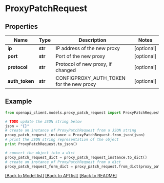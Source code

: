 # ProxyPatchRequest


## Properties

Name | Type | Description | Notes
------------ | ------------- | ------------- | -------------
**ip** | **str** | IP address of the new proxy | [optional] 
**port** | **str** | Port of the new proxy | [optional] 
**protocol** | **str** | Protocol of new proxy, if changed | [optional] 
**auth_token** | **str** | CONFIGPROXY_AUTH_TOKEN for the new proxy | [optional] 

## Example

```python
from openapi_client.models.proxy_patch_request import ProxyPatchRequest

# TODO update the JSON string below
json = "{}"
# create an instance of ProxyPatchRequest from a JSON string
proxy_patch_request_instance = ProxyPatchRequest.from_json(json)
# print the JSON string representation of the object
print ProxyPatchRequest.to_json()

# convert the object into a dict
proxy_patch_request_dict = proxy_patch_request_instance.to_dict()
# create an instance of ProxyPatchRequest from a dict
proxy_patch_request_form_dict = proxy_patch_request.from_dict(proxy_patch_request_dict)
```
[[Back to Model list]](../README.md#documentation-for-models) [[Back to API list]](../README.md#documentation-for-api-endpoints) [[Back to README]](../README.md)


